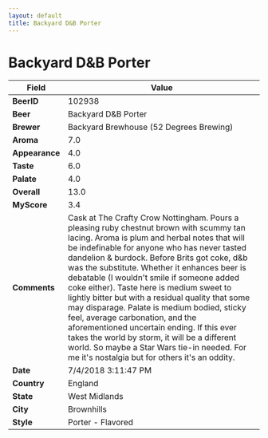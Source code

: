 ```yaml
---
layout: default
title: Backyard D&B Porter
---
```


# Backyard D&B Porter

| Field         | Value     |
|---------------|-----------|
| **BeerID** | 102938 |
| **Beer** | Backyard D&B Porter |
| **Brewer** | Backyard Brewhouse (52 Degrees Brewing) |
| **Aroma** | 7.0 |
| **Appearance** | 4.0 |
| **Taste** | 6.0 |
| **Palate** | 4.0 |
| **Overall** | 13.0 |
| **MyScore** | 3.4 |
| **Comments** | Cask at The Crafty Crow Nottingham. Pours a pleasing ruby chestnut brown with scummy tan lacing. Aroma is plum and herbal notes that will be indefinable for anyone who has never tasted dandelion & burdock. Before Brits got coke, d&b was the substitute. Whether it enhances beer is debatable &#40;I wouldn&#39;t smile if someone added coke either&#41;. Taste here is medium sweet to lightly bitter but with a residual quality that some may disparage. Palate is medium bodied, sticky feel, average carbonation, and the aforementioned uncertain ending. If this ever takes the world by storm, it will be a different world. So maybe a Star Wars tie-in needed. For me it&#39;s nostalgia but for others it&#39;s an oddity. |
| **Date** | 7/4/2018 3:11:47 PM |
| **Country** | England |
| **State** | West Midlands |
| **City** | Brownhills |
| **Style** | Porter - Flavored |
